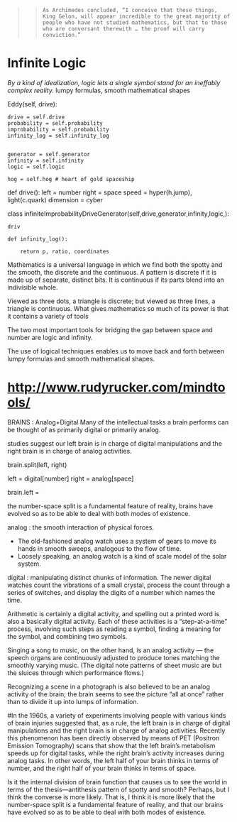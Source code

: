 
>> `As Archimedes concluded, “I conceive that these things, King Gelon, will appear incredible to the great majority of people who have not studied mathematics, but that to those who are conversant therewith … the proof will carry conviction.”`


# Infinite Logic 
*By a kind of idealization, logic lets a single symbol stand for an ineffably complex reality.* 
lumpy formulas, smooth mathematical shapes


Eddy(self, drive):


    drive = self.drive
    probability = self.probability
    improbability = self.probability
    infinity_log = self.infinity_log

    
    generator = self.generator
    infinity = self.infinity
    logic = self.logic

    hog = self.hog # heart of gold spaceship

def drive():
    left = number
    right = space
    speed = hyper(h.jump), light(c.quark) 
    dimension = cyber



class infiniteImprobabilityDriveGenerator(self,drive,generator,infinity,logic,):

    driv

    def infinity_log():

        return p, ratio, coordinates

Mathematics is a universal language in which we find both the spotty and the smooth, the discrete and the continuous. 
A pattern is discrete if it is made up of separate, distinct bits. It is continuous if its parts blend into an indivisible whole. 

Viewed as three dots, a triangle is discrete; but viewed as three lines, a triangle is continuous. What gives mathematics so much of its power is that it contains a variety of tools

The two most important tools for bridging the gap between space and number are logic and infinity.


The use of logical techniques enables us to move back and forth between lumpy formulas and smooth mathematical shapes. 




# http://www.rudyrucker.com/mindtools/

BRAINS : Analog+Digital
Many of the intellectual tasks a brain performs can be thought of as primarily digital or primarily analog. 

studies suggest our left brain is in charge of digital manipulations and the right brain is in charge of analog activities. 

brain.split(left, right)

left = digital[number]
right = analog[space]

brain.left = 

the number-space split is a fundamental feature of reality, 
 brains have evolved so as to be able to deal with both modes of existence.

analog : the smooth interaction of physical forces. 
- The old-fashioned analog watch uses a system of gears to move its hands in smooth sweeps, analogous to the flow of time. 
- Loosely speaking, an analog watch is a kind of scale model of the solar system. 

digital : manipulating distinct chunks of information.
The newer digital watches count the vibrations of a small crystal, process the count through a series of switches, and display the digits of a number which names the time.



Arithmetic is certainly a digital activity, and spelling out a printed word is also a basically digital activity. Each of these activities is a “step-at-a-time” process, involving such steps as reading a symbol, finding a meaning for the symbol, and combining two symbols. 

Singing a song to music, on the other hand, is an analog activity — the speech organs are continuously adjusted to produce tones matching the smoothly varying music. (The digital note patterns of sheet music are but the sluices through which performance flows.) 

Recognizing a scene in a photograph is also believed to be an analog activity of the brain; the brain seems to see the picture “all at once” rather than to divide it up into lumps of information.

#In the 1960s, a variety of experiments involving people with various kinds of brain injuries suggested that, as a rule, the left brain is in charge of digital manipulations and the right brain is in charge of analog activities. Recently this phenomenon has been directly observed by means of PET (Positron Emission Tomography) scans that show that the left brain’s metabolism speeds up for digital tasks, while the right brain’s activity increases during analog tasks. In other words, the left half of your brain thinks in terms of number, and the right half of your brain thinks in terms of space.

Is it the internal division of brain function that causes us to see the world in terms of the thesis—antithesis pattern of spotty and smooth? Perhaps, but I think the converse is more likely. That is, I think it is more likely that the number-space split is a fundamental feature of reality, and that our brains have evolved so as to be able to deal with both modes of existence.

